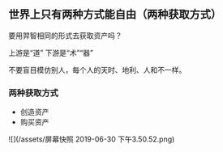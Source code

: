 ## 世界上只有两种方式能自由（两种获取方式）

要用羿智相同的形式去获取资产吗？

上游是“道”
下游是“术”“器”

不要盲目模仿别人，每个人的天时、地利、人和不一样。

### 两种获取方式

* 创造资产
* 购买资产

![](/assets/屏幕快照 2019-06-30 下午3.50.52.png)
